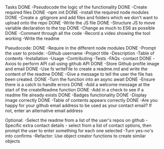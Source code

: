 Tasks
DONE -Pseudocode the logic of the functionality
DONE -Create required files
DONE -npm init
DONE -install the required node modules
DONE -Create a .gitignore and add files and folders which we don't want to upload onto the repo
DONE -Write the JS file
DONE -Structure JS to move variable declaration to the top
DONE -Change as much to ES6 as possible
DONE -Comment through all the code
-Record a video showing the tool working
-Write the readme


Pseudocode:
DONE -Require in the different node modules
DONE -Prompt the user to provide:
    -Github username
    -Project title
    -Description
    -Table of contents
    -Installation
    -Usage
    -Contributing
    -Tests
    -FAQs
    -contact
DONE -Axios to perform API call using github API
DONE -Store Github profile image and email
DONE -Use fs writeFile to create a readme.md and write the content of the readme
DONE -Give a message to tell the user the file has been created.
DONE -Turn the function into an async await
DONE -Ensure there is a catch to handle errors
DONE -Add a welcome message at the start of the createReadme function
DONE -Add in a check to see if a readme file already exists
DONE -Badges functionality
DONE -Display image correctly
DONE -Table of contents appears correctly
DONE -Are you happy for your github email address to be used as your contact email? If not, enter an alternative email address

Optional:
-Select the readme from a list of the user's repos on github
-Specific extra contact details - select from a list of contact options, then prompt the user to enter something for each one selected
-Turn yes-no's into confirms
-Refactor: Use object creator functions to create similar objects